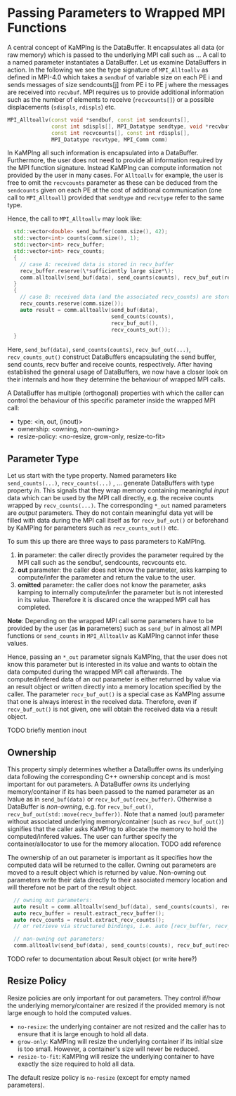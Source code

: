 # Passing Parameters to Wrapped MPI Functions

A central concept of KaMPIng is the DataBuffer. It encapsulates all data (or raw memory) which is passed to the underlying MPI call such as ...
A call to a named parameter instantiates a DataBuffer.
Let us examine DataBuffers in action. In the following we see the type signature of `MPI_Alltoallv` as defined in MPI-4.0 which takes a `sendbuf` of variable
size on each PE i and sends messages of size sendcounts[j] from PE i to PE j where the messages are received into `recvbuf`.
MPI requires us to provide additional information such as the number of elements to receive (`recvcounts[]`) or a possible displacements (`sdispls`, `rdispls`) etc.
```cpp
MPI_Alltoallv(const void *sendbuf, const int sendcounts[],
              const int sdispls[], MPI_Datatype sendtype, void *recvbuf,
              const int recvcounts[], const int rdispls[],
              MPI_Datatype recvtype, MPI_Comm comm)
```

In KaMPIng all such information is encapsulated into a DataBuffer. Furthermore, the user does not need to provide all information required by the MPI function signature.
Instead KaMPIng can compute information not provided by the user in many cases. For `Alltoallv` for example, the user is free to omit the `recvcounts` parameter as these can be deduced from the `sendcounts` given on each PE at the cost of additional communication (one call to `MPI_Alltoall`) provided that `sendtype` and `recvtype` refer to the same type.

Hence, the call to `MPI_Alltoallv` may look like:
```cpp
  std::vector<double> send_buffer(comm.size(), 42);
  std::vector<int> counts(comm.size(), 1);
  std::vector<int> recv_buffer;
  std::vector<int> recv_counts;
  {
    // case A: received data is stored in recv_buffer
    recv_buffer.reserve(\*sufficiently large size*\);
    comm.alltoallv(send_buf(data), send_counts(counts), recv_buf_out(recv_buffer), recv_counts_out();
  }
  {
    // case B: received data (and the associated recv_counts) are stored in a std::tuple like result object and be retrieved from there.
    recv_counts.reserve(comm.size());
    auto result = comm.alltoallv(send_buf(data),
                                 send_counts(counts),
                                 recv_buf_out(),
                                 recv_counts_out());
  }
```

Here, `send_buf(data)`, `send_counts(counts)`, `recv_buf_out(...)`, `recv_counts_out()` construct DataBuffers encapsulating the send buffer, send counts, recv buffer and receive counts, respectively.
After having established the general usage of DataBuffers, we now have a closer look on their internals and how they determine the behaviour of wrapped MPI calls.

A DataBuffer has multiple (orthogonal) properties with which the caller can control the behaviour of this specific parameter inside the wrapped MPI call:
- type: <in, out, (inout)>
- ownership: <owning, non-owning>
- resize-policy: <no-resize, grow-only, resize-to-fit>

## Parameter Type

Let us start with the type property. Named parameters like `send_counts(...)`, `recv_counts(...)` , ... generate DataBuffers with type property *in*.
This signals that they wrap memory containing meaningful *input* data which can be used by the MPI call directly, e.g. the receive counts wrapped by `recv_counts(...)`.
The corresponding `*_out` named parameters are *output* parameters.
They do not contain meaningful data yet will be filled with data during the MPI call itself as for `recv_buf_out()` or beforehand by KaMPIng for parameters such as `recv_counts_out()` etc.

To sum this up there are three ways to pass parameters to KaMPIng.
1. **in** parameter: the caller directly provides the parameter required by the MPI call such as the sendbuf, sendcounts, recvcounts etc.
2. **out** parameter: the caller does not know the parameter, asks kamping to compute/infer the parameter and return the value to the user.
3. **omitted** parameter: the caller does not know the parameter, asks kamping to internally compute/infer the parameter but is not interested in its value. Therefore it is discared once the wrapped MPI call has completed.

**Note**: Depending on the wrapped MPI call some parameters have to be provided by the user (as **in** parameters) such as `send_buf` in almost all MPI functions or `send_counts` in `MPI_Alltoallv` as KaMPIng cannot infer these values.

Hence, passing an `*_out` parameter signals KaMPIng, that the user does not know this parameter but is interested in its value and wants to obtain the data computed during the wrapped MPI call afterwards.
The computed/infered data of an out parameter is either returned by value via an result object or written directly into a memory location specified by the caller.
The parameter `recv_buf_out()` is a special case as KaMPIng assume that one is always interest in the received data.
Therefore, even if `recv_buf_out()` is not given, one will obtain the received data via a result object.

TODO briefly mention inout

## Ownership
This property simply determines whether a DataBuffer owns its underlying data following the corresponding C++ ownership concept and is most important for out parameters.
A DataBuffer *owns* its underlying memory/container if its has been passed to the named parameter as an lvalue as in `send_buf(data)` or `recv_buf_out(recv_buffer)`.
Otherwise a DataBuffer is *non-owning*, e.g. for `recv_buf_out()`, `recv_buf_out(std::move(recv_buffer))`.
Note that a named (out) parameter without associated underlying memory/container (such as `recv_buf_out()`) signifies that the caller asks KaMPIng to allocate the memory to hold the computed/infered values.
The user can further specify the container/allocator to use for the memory allocation. TODO add reference

The ownership of an out parameter is important as it specifies how the computed data will be returned to the caller.
Owning out parameters are moved to a result object which is returned by value.
Non-owning out parameters write their data directly to their associated memory location and will therefore not be part of the result object.

```cpp
  // owning out parameters:
  auto result = comm.alltoallv(send_buf(data), send_counts(counts), recv_buf_out(), recv_counts_out());
  auto recv_buffer = result.extract_recv_buffer();
  auto recv_counts = result.extract_recv_counts();
  // or retrieve via structured bindings, i.e. auto [recv_buffer, recv_counts ] = comm.alltoallv(...);

  // non-owning out parameters:
  comm.alltoallv(send_buf(data), send_counts(counts), recv_buf_out(recv_buffer), recv_counts_out(recv_counts));
```

TODO refer to documentation about Result object (or write here?)

## Resize Policy
Resize policies are only important for out parameters. They control if/how the underlying memory/container are resized if the provided memory is not large enough to hold the computed values.
- `no-resize`: the underlying container are not resized and the caller has to ensure that it is large enough to hold all data.
- `grow-only`: KaMPIng will resize the underlying container if its initial size is too small. However, a container's size will never be reduced.
- `resize-to-fit`: KaMPIng will resize the underlying container to have exactly the size required to hold all data.

The default resize policy is `no-resize` (except for empty named parameters).
